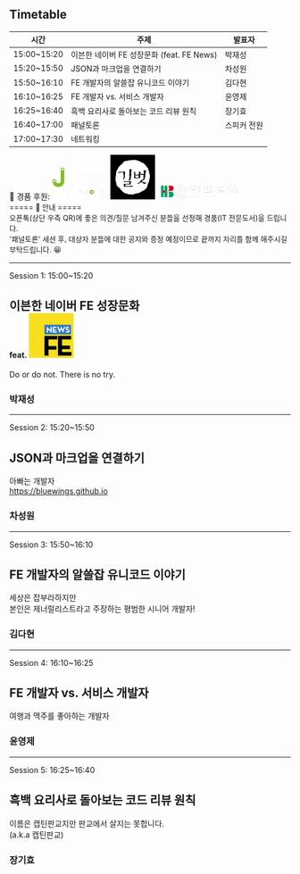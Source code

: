 ## Timetable

시간 | 주제 | 발표자
--- | --- | ---
15:00~15:20	| 이븐한 네이버 FE 성장문화 (feat. FE News) | 박재성
15:20~15:50	| JSON과 마크업을 연결하기 | 차성원
15:50~16:10	| FE 개발자의 알쓸잡 유니코드 이야기 | 김다현
16:10~16:25	| FE 개발자 vs. 서비스 개발자 | 윤영제
16:25~16:40	| 흑백 요리사로 돌아보는 코드 리뷰 원칙 | 장기효
16:40~17:00 | 패널토론 | 스피커 전원
17:00~17:30 | 네트워킹


<div>
    📙 경품 후원: 
    <img src="./img/jpub.png" style="width:100px;"> 
    <img src="./img/gilbut.png" style="filter:invert(1);width:80px;"> 
    <img src="./img/hanbit.png" style="width:150px">
</div>

<div style="font-size:13px">
<span class="cyan bold size18">===== 📣 안내 =====</span><br>
오픈톡(상단 우측 QR)에 좋은 의견/질문 남겨주신 분들을 선정해 경품(IT 전문도서)을 드립니다.<br>
'패널토론' 세션 후, 대상자 분들에 대한 공지와 증정 예정이므로 끝까지 자리를 함께 해주시길 부탁드립니다. 😁
</div>

----------

Session 1: 15:00~15:20
## 이븐한 네이버 FE 성장문화
#### feat. <img src="./FE-growth/img/fe-news-logo.svg" style="width:80px;margin-top:-20px">

Do or do not. There is no try.

<div style="background-image:url('./img/jaesung.park.jpg')" class="person"></div>

### 박재성

----------

Session 2: 15:20~15:50
## JSON과 마크업을 연결하기 

아빠는 개발자<br>
https://bluewings.github.io

<div style="background-image:url('./img/sungwon.cha.jpg')" class="person"></div>

### 차성원

----------

Session 3: 15:50~16:10
## FE 개발자의 알쓸잡 유니코드 이야기

세상은 잡부라하지만<br>
본인은 제너럴리스트라고 주장하는 평범한 시니어 개발자!

<div style="background-image:url('./img/dahyun.kim.jpg')" class="person"></div>

### 김다현

----------

Session 4: 16:10~16:25
## FE 개발자 vs. 서비스 개발자

여행과 맥주를 좋아하는 개발자

<div style="background-image:url('./img/youngjae.yun.jpg')" class="person"></div>

### 윤영제

----------

Session 5: 16:25~16:40
## 흑백 요리사로 돌아보는 코드 리뷰 원칙

이름은 캡틴판교지만 판교에서 살지는 못합니다.<br>
(a.k.a 캡틴판교)

<div style="background-image:url('./img/kihyo.jang.jpg')" class="person"></div>

### 장기효
